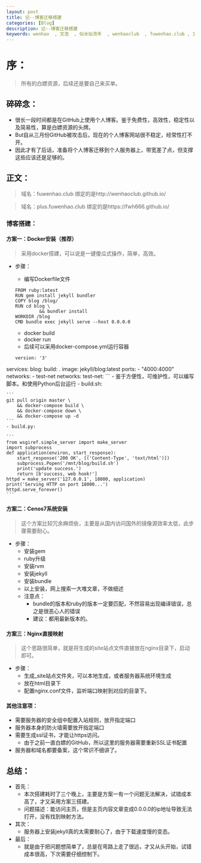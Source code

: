 ```yaml
---
layout: post
title: 记--博客迁移搭建
categories: [Blog]
description: 记--博客迁移搭建
keywords: wenhao  , 文浩  , 似水似流年  , wenhaoclub  , fuwenhao.club , 文浩的博客
---
```

# 序：
> 所有的白嫖资源，后续还是要自己来买单。

<link rel="stylesheet" href="https://cdn.jsdelivr.net/npm/aplayer@1.7.0/dist/APlayer.min.css">
<script src="https://cdn.jsdelivr.net/npm/aplayer@1.7.0/dist/APlayer.min.js"></script>
<script src="https://cdn.jsdelivr.net/npm/meting@1.1.0/dist/Meting.min.js"></script>

<div class="aplayer" data-id="1468270651" data-server="netease" data-type="song" data-mode="single" data-autoplay="true"></div>

## 碎碎念：
- 很长一段时间都是在GitHub上使用个人博客。鉴于免费性，高效性，稳定性以及简易性，算是白嫖资源的头牌。
- But自从三月份GitHub被攻击后，现在的个人博客网站很不稳定，经常性打不开。
- 因此才有了后话，准备将个人博客迁移到个人服务器上，带宽差了点，但支撑这些应该还是足够的。


## 正文：
> 域名：fuwenhao.club 绑定的是http://wenhaoclub.github.io/

> 域名：plus.fuwenhao.club 绑定的是https://fwh666.github.io/

### 博客搭建：
#### 方案一：Docker安装（推荐）
> 采用docker搭建，可以说是一键傻瓜式操作，简单，高效。

- 步骤：
	- 编写Dockerfile文件
	
	```
	FROM ruby:latest
	RUN gem install jekyll bundler
	COPY blog /blog/
	RUN cd blog \
	         && bundler install
	WORKDIR /blog
	CMD bundle exec jekyll serve --host 0.0.0.0
	```
	- docker build 
	- docker run
	- 后续可以采用docker-compose.yml运行容器
	
	```
	version: '3'
services:
  blog:
      build: .
      image: jekyll/blog:latest
      ports:
   		- "4000:4000"
      networks:
        - test-net
networks:
  test-net:
	```
	- 鉴于方便性，可维护性，可以编写脚本。和使用Python后台运行
	- build.sh:

	```
	git pull origin master \
        && docker-compose build \
        && docker-compose down \
        && docker-compose up -d
	```
	- build.py:

	```
	from wsgiref.simple_server import make_server
	import subprocess
	def application(environ, start_response):
	    start_response('200 OK', [('Content-Type', 'text/html')])
	    subprocess.Popen('/mnt/blog/build.sh')
	    print('update success.')
	    return [b'success, web hook!']
	httpd = make_server('127.0.0.1', 18000, application)
	print('Serving HTTP on port 18000...')
	httpd.serve_forever()
	```

#### 方案二：Cenos7系统安装
> 这个方案比较冗余麻烦些，主要是从国内访问国外的镜像源效率太低，此步骤需要耐心。

- 步骤：
	- 安装gem
	- ruby升级
	- 安装rvm
	- 安装jekyll
	- 安装bundle
	- 以上安装，网上搜索一大堆文章，不做细述
	- 注意点：
		-  bundle的版本和ruby的版本一定要匹配，不然容易出现编译错误，总之是很恶心人的错误
		-  建议：都用最新版本的。

#### 方案三：Nginx直接映射
> 这个思路很简单，就是将生成的site站点文件直接放在nginx目录下，启动即可。

- 步骤：
	- 生成_site站点文件夹，可以本地生成，或者服务器系统环境生成
	- 放在html目录下
	- 配置nginx.conf文件，监听端口映射到对应的目录下。

#### 其他注意项：
- 需要服务器的安全组中配置入站规则，放开指定端口
- 服务器本身的防火墙需要放开指定端口
- 需要生成ssl证书，才能让https访问。
	- 由于之前一直白嫖的GitHub，所以这里的服务器需要重新SSL证书配置
- 服务器和域名都要备案，这个常识不细讲了。

## 总结：
- 首先：
	- 本次搭建耗时了三个晚上，主要是方案一有一个问题无法解决，试错成本高了，才又采用方案三搭建。
	- 问题描述：能访问主页，但是主页内容文章变成0.0.0.0的ip地址导致无法打开，没有找到映射方法。
- 其次：
	- 服务器上安装jekyll真的太需要耐心了，由于下载速度慢的变态。
- 最后：
	- 就是由于把问题想简单了，总是在弯路上走了很远，才又从头开始，试错成本很高，下次需要仔细控制下。